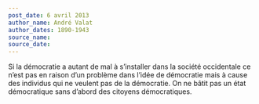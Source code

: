 ```yaml
---
post_date: 6 avril 2013
author_name: André Valat
author_dates: 1890-1943
source_name:
source_date:
---
```


Si la démocratie a autant de mal à s’installer dans la société occidentale ce n’est pas en raison d’un problème dans l’idée de démocratie mais à cause des individus qui ne veulent pas de la démocratie. On ne bâtit pas un état démocratique sans d’abord des citoyens démocratiques.

